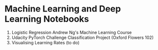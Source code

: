 # Machine Learning and Deep Learning Notebooks
1. Logistic Regression Andrew Ng's Machine Learning Course
2. Udacity PyTorch Challenge Classification Project (Oxford Flowers 102)
3. Visualising Learning Rates (to do)
